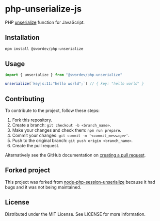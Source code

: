 # php-unserialize-js

PHP [unserialize](https://www.php.net/manual/es/function.unserialize.php) function for JavaScript.

## Installation

```bash
npm install @swordev/php-unserialize
```

## Usage

```typescript
import { unserialize } from "@swordev/php-unserialize"

unserialize(`key|s:11:"hello world";`) // { key: "hello world" }
```

## Contributing

To contribute to the project, follow these steps:

1. Fork this repository.
2. Create a branch: `git checkout -b <branch_name>`.
3. Make your changes and check them: `npm run prepare`.
4. Commit your changes: `git commit -m '<commit_message>'`.
5. Push to the original branch: `git push origin <branch_name>`.
6. Create the pull request.

Alternatively see the GitHub documentation on [creating a pull request](https://help.github.com/en/github/collaborating-with-issues-and-pull-requests/creating-a-pull-request).

## Forked project

This project was forked from [node-php-session-unserialize](https://github.com/ALiangLiang/node-php-session-unserialize) because it had bugs and it was not being maintained.

## License

Distributed under the MIT License. See LICENSE for more information.